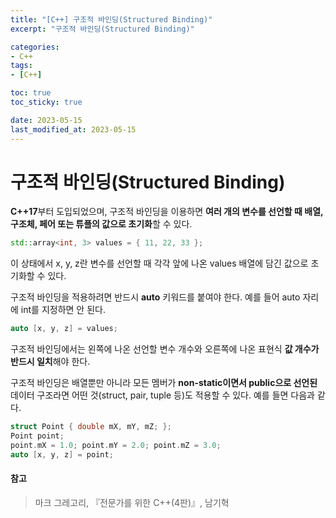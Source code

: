 ```yaml
---
title: "[C++] 구조적 바인딩(Structured Binding)"
excerpt: "구조적 바인딩(Structured Binding)"

categories:
- C++
tags:
- [C++]

toc: true
toc_sticky: true

date: 2023-05-15
last_modified_at: 2023-05-15
---
```

# 구조적 바인딩(Structured Binding)

**C++17**부터 도입되었으며, 구조적 바인딩을 이용하면 **여러 개의 변수를 선언할 때 배열, 구조체, 페어 또는 튜플의 값으로 초기화**할 수 있다.

```cpp
std::array<int, 3> values = { 11, 22, 33 };
```

이 상태에서 x, y, z란 변수를 선언할 때 각각 앞에 나온 values 배열에 담긴 값으로 초기화할 수 있다. 

구조적 바인딩을 적용하려면 반드시 **auto** 키워드를 붙여야 한다. 예를 들어 auto 자리에 int를 지정하면 안 된다.

```cpp
auto [x, y, z] = values;
```

구조적 바인딩에서는 왼쪽에 나온 선언할 변수 개수와 오른쪽에 나온 표현식 **값 개수가 반드시 일치**해야 한다.

구조적 바인딩은 배열뿐만 아니라 모든 멤버가 **non-static이면서 public으로 선언된** 데이터 구조라면 어떤 것(struct, pair, tuple 등)도 적용할 수 있다. 예를 들면 다음과 같다.

```cpp
struct Point { double mX, mY, mZ; };
Point point;
point.mX = 1.0; point.mY = 2.0; point.mZ = 3.0;
auto [x, y, z] = point;
```



#### 참고

> 마크 그레고리, 『전문가를 위한 C++(4판)』, 남기혁
>

